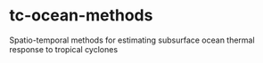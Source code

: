 # tc-ocean-methods
Spatio-temporal methods for estimating subsurface ocean thermal response to tropical cyclones
